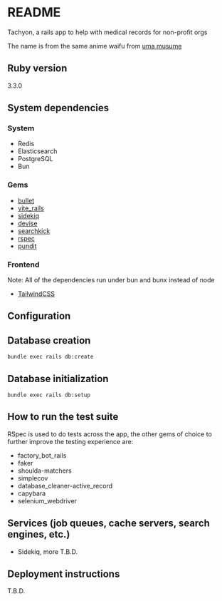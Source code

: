 # README

Tachyon, a rails app to help with medical records for non-profit orgs

The name is from the same anime waifu from [uma musume](https://umamusu.wiki/Agnes_Tachyon/Gallery#/media/File:Img_main02.png)

## Ruby version

3.3.0

## System dependencies

### System

- Redis
- Elasticsearch
- PostgreSQL
- Bun

### Gems

- [bullet](https://github.com/flyerhzm/bullet)
- [vite_rails](https://github.com/ElMassimo/vite_ruby)
- [sidekiq](https://github.com/sidekiq/sidekiq)
- [devise](https://github.com/heartcombo/devise)
- [searchkick](https://github.com/ankane/searchkick)
- [rspec](https://rspec.info/)
- [pundit](https://github.com/varvet/pundit)

### Frontend

Note: All of the dependencies run under bun and bunx instead of node

- [TailwindCSS](https://tailwindcss.com/)

## Configuration

## Database creation

`bundle exec rails db:create`

## Database initialization

`bundle exec rails db:setup`

## How to run the test suite

RSpec is used to do tests across the app, the other gems of choice to further
improve the testing experience are:

- factory_bot_rails
- faker
- shoulda-matchers
- simplecov
- database_cleaner-active_record
- capybara
- selenium_webdriver

## Services (job queues, cache servers, search engines, etc.)

- Sidekiq, more T.B.D.

## Deployment instructions

T.B.D.
